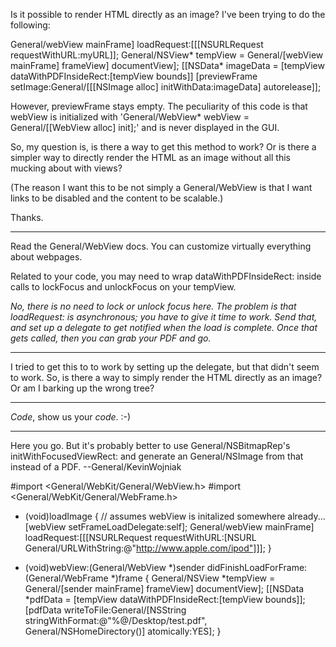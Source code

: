 

Is it possible to render HTML directly as an image?  I've been trying to do the following:

    
General/webView mainFrame] loadRequest:[[[NSURLRequest requestWithURL:myURL]];
General/NSView* tempView = General/[webView mainFrame] frameView] documentView];
[[NSData* imageData = [tempView dataWithPDFInsideRect:[tempView bounds]]
[previewFrame setImage:General/[[[NSImage alloc] initWithData:imageData] autorelease]];


However, previewFrame stays empty.  The peculiarity of this code is that webView is initialized with 'General/WebView* webView = General/[[WebView alloc] init];' and is never displayed in the GUI.

So, my question is, is there a way to get this method to work?  Or is there a simpler way to directly render the HTML as an image without all this mucking about with views?

(The reason I want this to be not simply a General/WebView is that I want links to be disabled and the content to be scalable.)

Thanks.

----

Read the General/WebView docs. You can customize virtually everything about webpages.

Related to your code, you may need to wrap     dataWithPDFInsideRect: inside calls to lockFocus and unlockFocus on your tempView.

*No, there is no need to lock or unlock focus here. The problem is that loadRequest: is asynchronous; you have to give it time to work. Send that, and set up a delegate to get notified when the load is complete. Once that gets called, then you can grab your PDF and go.*

----

I tried to get this to to work by setting up the delegate, but that didn't seem to work.  So, is there a way to simply render the HTML directly as an image?  Or am I barking up the wrong tree?

----

*Code*, show us your *code*. :-) 

----

Here you go. But it's probably better to use General/NSBitmapRep's     initWithFocusedViewRect: and generate an General/NSImage from that instead of a PDF. --General/KevinWojniak

    
#import <General/WebKit/General/WebView.h>
#import <General/WebKit/General/WebFrame.h>

- (void)loadImage
{
	// assumes webView is initalized somewhere already...
	[webView setFrameLoadDelegate:self];
	General/webView mainFrame] loadRequest:[[[NSURLRequest requestWithURL:[NSURL General/URLWithString:@"http://www.apple.com/ipod"]]];
}

- (void)webView:(General/WebView *)sender didFinishLoadForFrame:(General/WebFrame *)frame
{
	General/NSView *tempView = General/[sender mainFrame] frameView] documentView];
	[[NSData *pdfData = [tempView dataWithPDFInsideRect:[tempView bounds]];
	[pdfData writeToFile:General/[NSString stringWithFormat:@"%@/Desktop/test.pdf", General/NSHomeDirectory()] atomically:YES];
}
